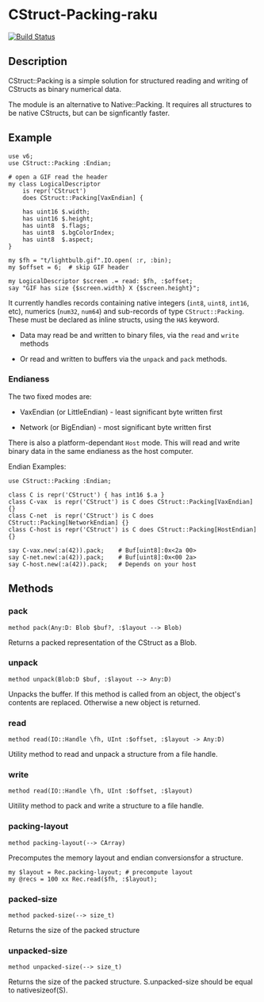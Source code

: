 CStruct-Packing-raku
===============

[![Build Status](https://travis-ci.org/pdf-raku/CStruct-Packing-raku.svg?branch=master)](https://travis-ci.org/pdf-raku/CStruct-Packing-raku)

## Description

CStruct::Packing is a simple solution for structured reading
and writing of CStructs as binary numerical data.

The module is an alternative to Native::Packing. It requires all structures
to be native CStructs, but can be signficantly faster.

## Example

```
use v6;
use CStruct::Packing :Endian;

# open a GIF read the header
my class LogicalDescriptor
    is repr('CStruct')
    does CStruct::Packing[VaxEndian] {

    has uint16 $.width;
    has uint16 $.height;
    has uint8  $.flags;
    has uint8  $.bgColorIndex;
    has uint8  $.aspect;
}

my $fh = "t/lightbulb.gif".IO.open( :r, :bin);
my $offset = 6;  # skip GIF header

my LogicalDescriptor $screen .= read: $fh, :$offset;
say "GIF has size {$screen.width} X {$screen.height}";
```

It currently handles records containing native integers (`int8`, `uint8`, `int16`, etc),
numerics (`num32`, `num64`) and sub-records of type `CStruct::Packing`. These
must be declared as inline structs, using the `HAS` keyword.

- Data may read be and written to binary files, via the `read` and `write` methods

-  Or read and written to buffers via the `unpack` and `pack` methods.

### Endianess

The two fixed modes are:

- VaxEndian (or LittleEndian) - least significant byte written first

- Network (or BigEndian) - most significant byte written first

There is also a platform-dependant `Host` mode. This will read and write
binary data in the same endianess as the host computer.

Endian Examples:

```
use CStruct::Packing :Endian;

class C is repr('CStruct') { has int16 $.a }
class C-vax  is repr('CStruct') is C does CStruct::Packing[VaxEndian] {}
class C-net  is repr('CStruct') is C does CStruct::Packing[NetworkEndian] {}
class C-host is repr('CStruct') is C does CStruct::Packing[HostEndian] {}

say C-vax.new(:a(42)).pack;    # Buf[uint8]:0x<2a 00>
say C-net.new(:a(42)).pack;    # Buf[uint8]:0x<00 2a>
say C-host.new(:a(42)).pack;   # Depends on your host

```

## Methods

### pack

    method pack(Any:D: Blob $buf?, :$layout --> Blob)

Returns a packed representation of the CStruct as a Blob.

### unpack

    method unpack(Blob:D $buf, :$layout --> Any:D)

Unpacks the buffer. If this method is called from an object, the object's
contents are replaced. Otherwise a new object is returned.

### read

    method read(IO::Handle \fh, UInt :$offset, :$layout -> Any:D)

Utility method to read and unpack a structure from a file handle.

### write

    method read(IO::Handle \fh, UInt :$offset, :$layout)

Uitility method to pack and write a structure to a file handle.


### packing-layout

    method packing-layout(--> CArray)

Precomputes the memory layout and endian conversionsfor a structure.

    my $layout = Rec.packing-layout; # precompute layout
    my @recs = 100 xx Rec.read($fh, :$layout);

### packed-size

    method packed-size(--> size_t)

Returns the size of the packed structure

### unpacked-size

    method unpacked-size(--> size_t)

Returns the size of the packed structure. S.unpacked-size should be equal
to nativesizeof(S).